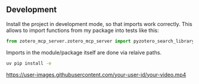 ## Development

Install the project in development mode, so that imports work correctly.
This allows to import functions from my package into tests like this:
```python
from zotero_mcp_server.zotero_mcp_server import pyzotero_search_library
```
Imports in the module/package itself are done via relaive paths.

```bash
uv pip install -e
```
https://user-images.githubusercontent.com/your-user-id/your-video.mp4
